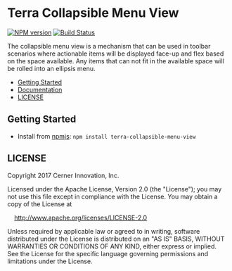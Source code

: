 # Terra Collapsible Menu View


[![NPM version](http://img.shields.io/npm/v/terra-collapsible-menu-view.svg)](https://www.npmjs.org/package/terra-collapsible-menu-view)
[![Build Status](https://travis-ci.org/cerner/terra-core.svg?branch=master)](https://travis-ci.org/cerner/terra-core)

The collapsible menu view is a mechanism that can be used in toolbar scenarios where actionable items will be displayed face-up and flex based on the space available. Any items that can not fit in the available space will be rolled into an ellipsis menu.

- [Getting Started](#getting-started)
- [Documentation](https://github.com/cerner/terra-core/tree/master/packages/terra-collapsible-menu-view/docs)
- [LICENSE](#license)

## Getting Started

- Install from [npmjs](https://www.npmjs.com): `npm install terra-collapsible-menu-view`

## LICENSE

Copyright 2017 Cerner Innovation, Inc.

Licensed under the Apache License, Version 2.0 (the "License"); you may not use this file except in compliance with the License. You may obtain a copy of the License at

&nbsp;&nbsp;&nbsp;&nbsp;http://www.apache.org/licenses/LICENSE-2.0

Unless required by applicable law or agreed to in writing, software distributed under the License is distributed on an "AS IS" BASIS, WITHOUT WARRANTIES OR CONDITIONS OF ANY KIND, either express or implied. See the License for the specific language governing permissions and limitations under the License.
